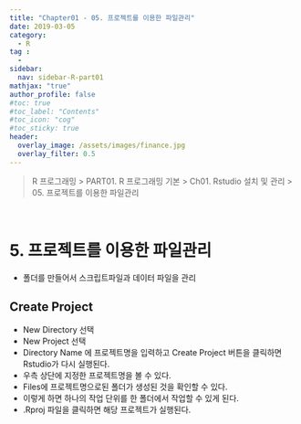 ```yaml
---
title: "Chapter01 - 05. 프로젝트를 이용한 파일관리"
date: 2019-03-05
category:
  - R
tag :
  -
sidebar:
  nav: sidebar-R-part01
mathjax: "true"
author_profile: false
#toc: true
#toc_label: "Contents"
#toc_icon: "cog"
#toc_sticky: true
header:
  overlay_image: /assets/images/finance.jpg
  overlay_filter: 0.5
---
```

> R 프로그래밍 > PART01. R 프로그래밍 기본 > Ch01. Rstudio 설치 및 관리 > 05. 프로젝트를 이용한 파일관리

<br>

# 5. 프로젝트를 이용한 파일관리

- 폴더를 만들어서 스크립트파일과 데이터 파일을 관리

## Create Project

- New Directory 선택
- New Project 선택
- Directory Name 에 프로젝트명을 입력하고 Create Project 버튼을 클릭하면 Rstudio가 다시 실행된다.
- 우측 상단에 지정한 프로젝트명을 볼 수 있다.
- Files에 프로젝트명으로된 폴더가 생성된 것을 확인할 수 있다.
- 이렇게 하면 하나의 작업 단위를 한 폴더에서 작업할 수 있게 된다.
- .Rproj 파일을 클릭하면 해당 프로젝트가 실행된다.

